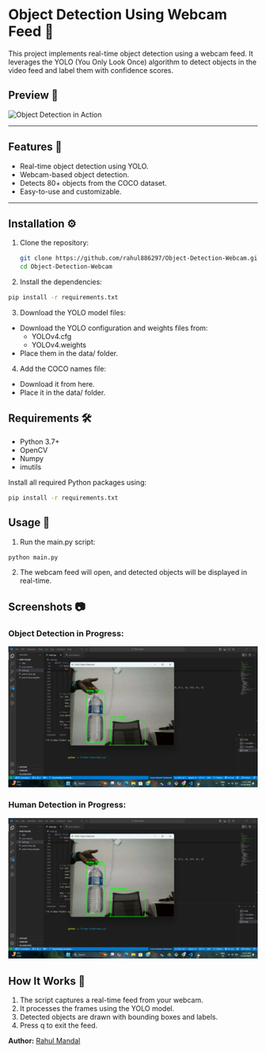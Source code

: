 # Object Detection Using Webcam Feed 🎥

This project implements real-time object detection using a webcam feed. It leverages the YOLO (You Only Look Once) algorithm to detect objects in the video feed and label them with confidence scores.

## Preview 📸
![Object Detection in Action](screenshots/demo.gif)

---

## Features 🌟
- Real-time object detection using YOLO.
- Webcam-based object detection.
- Detects 80+ objects from the COCO dataset.
- Easy-to-use and customizable.

---

## Installation ⚙️

1. Clone the repository:
   ```bash
   git clone https://github.com/rahul886297/Object-Detection-Webcam.git
   cd Object-Detection-Webcam

2. Install the dependencies:

```bash
pip install -r requirements.txt
```
3. Download the YOLO model files:

- Download the YOLO configuration and weights files from:
  - YOLOv4.cfg
  - YOLOv4.weights
- Place them in the data/ folder.

4. Add the COCO names file:

- Download it from here.
- Place it in the data/ folder.

## Requirements 🛠️
- Python 3.7+
- OpenCV
- Numpy
- imutils

Install all required Python packages using:

```bash
pip install -r requirements.txt
```

## Usage 🚀
1. Run the main.py script:
```bash
python main.py
```
2. The webcam feed will open, and detected objects will be displayed in real-time.

## Screenshots 📷
### Object Detection in Progress:
![Detection in Progress](Assets/Screenshot_1.png)
### Human Detection in Progress:
![Human Detection in Progress](Assets/Screenshot_1.png)

## How It Works 🤔
1. The script captures a real-time feed from your webcam.
2. It processes the frames using the YOLO model.
3. Detected objects are drawn with bounding boxes and labels.
4. Press q to exit the feed.


**Author:** [Rahul Mandal](https://github.com/rahul886297) 


